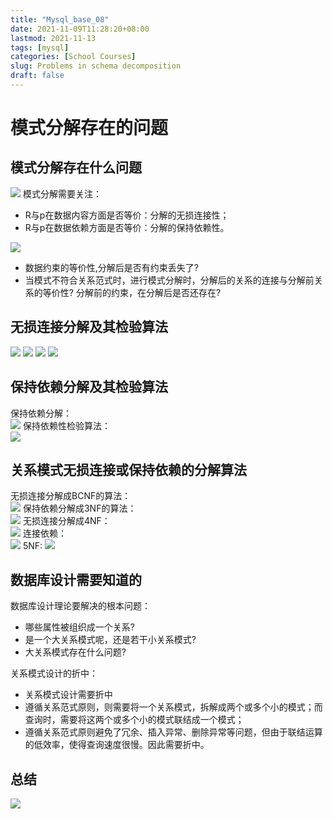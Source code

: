 ```yaml
---
title: "Mysql_base_08"
date: 2021-11-09T11:28:20+08:00
lastmod: 2021-11-13
tags: [mysql]
categories: [School Courses]
slug: Problems in schema decomposition
draft: false
---
```

# 模式分解存在的问题
## 模式分解存在什么问题
![](https://raw.githubusercontent.com/QizhengZou/Drawing_bed/main/20211113100944.png)
模式分解需要关注：   
- R与p在数据内容方面是否等价：分解的无损连接性；
- R与p在数据依赖方面是否等价：分解的保持依赖性。

![](https://raw.githubusercontent.com/QizhengZou/Drawing_bed/main/20211113101137.png)
- 数据约束的等价性,分解后是否有约束丢失了?
- 当模式不符合关系范式时，进行模式分解时，分解后的关系的连接与分解前关系的等价性? 分解前的约束，在分解后是否还存在?


## 无损连接分解及其检验算法
![](https://raw.githubusercontent.com/QizhengZou/Drawing_bed/main/20211113101525.png)
![](https://raw.githubusercontent.com/QizhengZou/Drawing_bed/main/20211113101600.png)
![](https://raw.githubusercontent.com/QizhengZou/Drawing_bed/main/20211113101714.png)
![](https://raw.githubusercontent.com/QizhengZou/Drawing_bed/main/20211113101742.png)
## 保持依赖分解及其检验算法
保持依赖分解：   
![](https://raw.githubusercontent.com/QizhengZou/Drawing_bed/main/20211113101841.png)
保持依赖性检验算法：   
![](https://raw.githubusercontent.com/QizhengZou/Drawing_bed/main/20211113105344.png)
## 关系模式无损连接或保持依赖的分解算法
无损连接分解成BCNF的算法：   
![](https://raw.githubusercontent.com/QizhengZou/Drawing_bed/main/20211113105507.png)
保持依赖分解成3NF的算法：   
![](https://raw.githubusercontent.com/QizhengZou/Drawing_bed/main/20211113105712.png)
无损连接分解成4NF：   
![](https://raw.githubusercontent.com/QizhengZou/Drawing_bed/main/20211113110538.png)
连接依赖：   
![](https://raw.githubusercontent.com/QizhengZou/Drawing_bed/main/20211113110804.png)
5NF:
![](https://raw.githubusercontent.com/QizhengZou/Drawing_bed/main/20211113110849.png)
## 数据库设计需要知道的
数据库设计理论要解决的根本问题：   
- 哪些属性被组织成一个关系?
- 是一个大关系模式呢，还是若干小关系模式?
- 大关系模式存在什么问题?

关系模式设计的折中：   
- 关系模式设计需要折中
- 遵循关系范式原则，则需要将一个关系模式，拆解成两个或多个小的模式；而查询时，需要将这两个或多个小的模式联结成一个模式；
- 遵循关系范式原则避免了冗余、插入异常、删除异常等问题，但由于联结运算的低效率，使得查询速度很慢。因此需要折中。
## 总结
![](https://raw.githubusercontent.com/QizhengZou/Drawing_bed/main/20211113111108.png)


